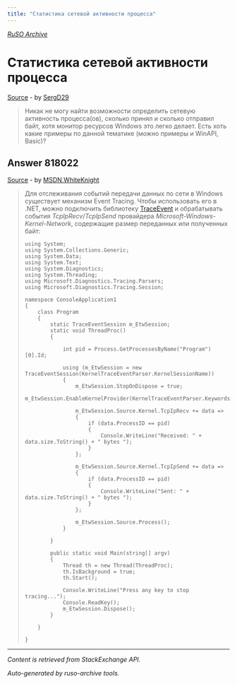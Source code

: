 ```yaml
---
title: "Статистика сетевой активности процесса"
---
```

<p><i><a href="https://github.com/MSDN-WhiteKnight/ruso-archive/">RuSO Archive</a></i></p>
<h1>Статистика сетевой активности процесса</h1>
<p><a href="https://ru.stackoverflow.com/questions/473187/%d0%a1%d1%82%d0%b0%d1%82%d0%b8%d1%81%d1%82%d0%b8%d0%ba%d0%b0-%d1%81%d0%b5%d1%82%d0%b5%d0%b2%d0%be%d0%b9-%d0%b0%d0%ba%d1%82%d0%b8%d0%b2%d0%bd%d0%be%d1%81%d1%82%d0%b8-%d0%bf%d1%80%d0%be%d1%86%d0%b5%d1%81%d1%81%d0%b0">Source</a> - by <a href="https://ru.stackoverflow.com/users/22253/sergd29">SergD29</a></p>
<blockquote>
<p>Никак не могу найти возможности определить сетевую активность процесса(ов), сколько принял и сколько отправил байт, хотя монитор ресурсов Windows это легко делает. Есть хоть какие примеры по данной тематике (можно примеры и WinAPI, Basic)?  </p>

</blockquote>
<h2>Answer 818022</h2>
<p><a href="https://ru.stackoverflow.com/a/818022/">Source</a> - by <a href="https://ru.stackoverflow.com/users/240512/msdn-whiteknight">MSDN.WhiteKnight</a></p>
<blockquote>
<p>Для отслеживания событий передачи данных по сети в Windows существует механизм Event Tracing. Чтобы использовать его в .NET, можно подключить библиотеку <a href="https://www.nuget.org/packages/Microsoft.Diagnostics.Tracing.TraceEvent/" rel="nofollow noreferrer">TraceEvent</a> и обрабатывать события <em>TcpIpRecv</em>/<em>TcpIpSend</em> провайдера <em>Microsoft-Windows-Kernel-Network</em>, содержащие размер переданных или полученных байт:</p>

<pre><code>using System;
using System.Collections.Generic;
using System.Data;
using System.Text;
using System.Diagnostics;
using System.Threading;
using Microsoft.Diagnostics.Tracing.Parsers;
using Microsoft.Diagnostics.Tracing.Session;

namespace ConsoleApplication1
{
    class Program
    {
        static TraceEventSession m_EtwSession;
        static void ThreadProc()
        {                       

            int pid = Process.GetProcessesByName("Program")[0].Id;            

            using (m_EtwSession = new TraceEventSession(KernelTraceEventParser.KernelSessionName))
            {
                m_EtwSession.StopOnDispose = true;
                m_EtwSession.EnableKernelProvider(KernelTraceEventParser.Keywords.NetworkTCPIP);

                m_EtwSession.Source.Kernel.TcpIpRecv += data =&gt;
                {
                    if (data.ProcessID == pid)
                    {
                        Console.WriteLine("Received: " + data.size.ToString() + " bytes ");
                    }      
                };

                m_EtwSession.Source.Kernel.TcpIpSend += data =&gt;
                {
                    if (data.ProcessID == pid)
                    {
                        Console.WriteLine("Sent: " + data.size.ToString() + " bytes ");
                    }                    
                };

                m_EtwSession.Source.Process();                   
            }

        }

        public static void Main(string[] argv)
        {
            Thread th = new Thread(ThreadProc);
            th.IsBackground = true;
            th.Start();

            Console.WriteLine("Press any key to stop tracing...");
            Console.ReadKey();
            m_EtwSession.Dispose();            
        }        

    }

}
</code></pre>

</blockquote>
<hr/>
<p><i>Content is retrieved from StackExchange API. </i></p>
<p><i>Auto-generated by ruso-archive tools. </i></p>
